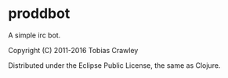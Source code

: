 # proddbot

A simple irc bot.

Copyright (C) 2011-2016 Tobias Crawley

Distributed under the Eclipse Public License, the same as Clojure.
